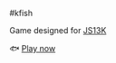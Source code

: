 #kfish

Game designed for [JS13K](http://js13kgames.com)

:fish: [Play now](http://rafaelcastrocouto.github.com/kfish)
